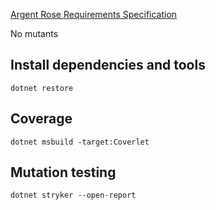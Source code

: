 [Argent Rose Requirements Specification](https://gist.github.com/trikitrok/5b235041aa1f42f0ed8c0f86baa34c68)

No mutants

## Install dependencies and tools

`dotnet restore`

## Coverage

`dotnet msbuild -target:Coverlet`

## Mutation testing

`dotnet stryker --open-report`
